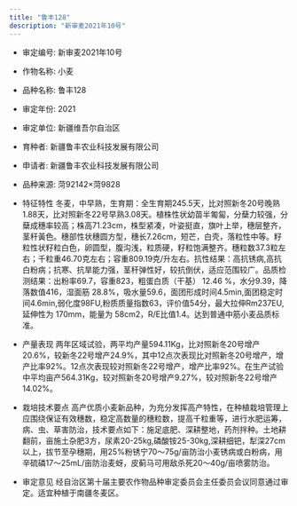 ```yaml
---
title: "鲁丰128"
description: "新审麦2021年10号"
---
```

* 审定编号:  新审麦2021年10号

*  作物名称:  小麦

*  品种名称:  鲁丰128

*  审定年份:  2021

*  审定单位:  新疆维吾尔自治区

* 育种者:  新疆鲁丰农业科技发展有限公司

*  申请者:  新疆鲁丰农业科技发展有限公司

*  品种来源:  菏92142×菏9828

*  特征特性
冬麦，中早熟，生育期：全生育期245.5天，比对照新冬20号晚熟1.88天，比对照新冬22号早熟3.08天。植株性状幼苗半匍匐，分蘖力较强，分蘖成穗率较高；株高71.23cm，株型紧凑，叶姿挺直，旗叶上举，穗层整齐，茎秆黃色。穗部性状穗圆方型，穗长7.26cm，短芒，白壳，落粒性中等。籽粒性状籽粒白色，卵圆型，腹沟浅，粒质硬，籽粒饱满整齐。穗粒数37.3粒左右；千粒重46.70克左右；容重809.19克/升左右。抗性结果：高抗锈病,高抗白粉病；抗寒、抗旱能力强，茎秆弹性好，较抗倒伏，适应范围较广。品质检测结果：出粉率69.7，容重823，粗蛋白质（干基） 12.46  %，水分9.39，降落数值416，湿面筋 28.8%，吸水量59.6，面团形成时间4.5min,面团稳定时间4.6min,弱化度98FU,粉质质量指数63，评价值54分，最大拉伸Rm237EU,延伸性为 170mm，能量为 58cm2，R/E比值1.4。达到普通中筋小麦品质标准。

*  产量表现
两年区域试验，两平均产量594.11Kg，比对照新冬20号增产20.6%，较新冬22号增产24.9%，其中12点次表现比对照新冬20号增产，增产比率92%。12点次表现较对照新冬22号增产，增产比率92%。在生产试验中平均亩产564.31Kg，较对照新冬20号增产9.27%，较对照新冬22号增产14.02%。

*  栽培技术要点
高产优质小麦新品种，为充分发挥高产特性，在种植栽培管理上应围绕保证有效穗数，稳定高数量的穗粒数，提高千粒重等，进行水肥运筹，病、虫、草害防治，技术要点如下：施足底肥、深耕整地，药剂拌种。土地耕翻前，亩施土杂肥3方，尿素20-25kg,磷酸铵25-30kg,深耕细钯，犁深27cm以上，拔节至孕穗期，用25%粉锈宁70～75g/亩防治小麦锈病或白粉病，用辛硫磷17～25mL/亩防治麦蚜，皮蓟马可用敌杀死20～40g/亩喷雾防治。

*  审定意见
经自治区第十届主要农作物品种审定委员会主任委员会议同意通过审定。适宜种植于南疆冬麦区。
